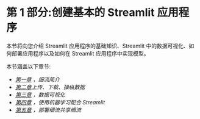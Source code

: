 

# 第 1 部分:创建基本的 Streamlit 应用程序

本节将向您介绍 Streamlit 应用程序的基础知识、Streamlit 中的数据可视化、如何部署应用程序以及如何在 Streamlit 应用程序中实现模型。

本节涵盖以下章节:

*   [*第一章*](B16864_01_Final_VK_ePub.xhtml#_idTextAnchor014) ，*细流简介*
*   [*第二章*](B16864_02_Final_VK_ePub.xhtml#_idTextAnchor024)*上传、下载、操纵数据*
*   [*第三章*](B16864_03_Final_VK_ePub.xhtml#_idTextAnchor036) *，数据可视化*
*   [*第四章*](B16864_04_Final_VK_ePub.xhtml#_idTextAnchor049) *，使用机器学习配合 Streamlit*
*   [*第五章*](B16864_05_Final_VK_ePub.xhtml#_idTextAnchor056) *，部署细流共享细流*
